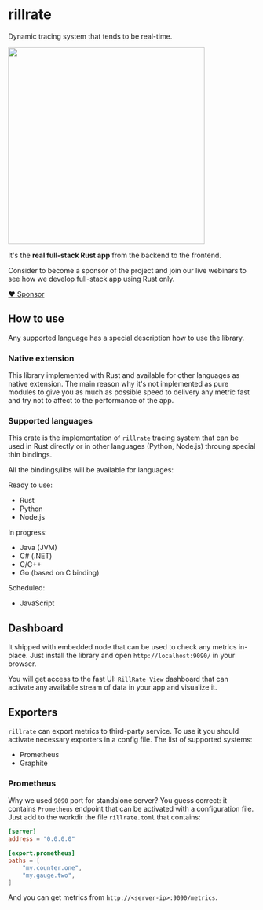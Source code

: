 # rillrate

Dynamic tracing system that tends to be real-time.

<img src="https://ui.rillrate.com/images/dashboard.png" width="400px">

It's the **real full-stack Rust app** from the backend to the frontend.

Consider to become a sponsor of the project and join our live webinars
to see how we develop full-stack app using Rust only.

[:heart: Sponsor](https://github.com/sponsors/rillrate)

## How to use

Any supported language has a special description how to use the library.

### Native extension

This library implemented with Rust and available for other languages as native extension.
The main reason why it's not implemented as pure modules to give you as much as possible
speed to delivery any metric fast and try not to affect to the performance of the app.

### Supported languages

This crate is the implementation of `rillrate` tracing system that can be used
in Rust directly or in other languages (Python, Node.js) throung special thin bindings.

All the bindings/libs will be available for languages:

Ready to use:

- Rust
- Python
- Node.js

In progress:

- Java (JVM)
- C# (.NET)
- C/C++
- Go (based on C binding)

Scheduled:

- JavaScript

## Dashboard

It shipped with embedded node that can be used to check any metrics in-place.
Just install the library and open `http://localhost:9090/` in your browser.

You will get access to the fast UI: `RillRate View` dashboard that can activate
any available stream of data in your app and visualize it.

## Exporters

`rillrate` can export metrics to third-party service. To use it you should activate
necessary exporters in a config file. The list of supported systems:

- Prometheus
- Graphite

### Prometheus

Why we used `9090` port for standalone server? You guess correct: it contains
`Prometheus` endpoint that can be activated with a configuration file. Just add
to the workdir the file `rillrate.toml` that contains:

```toml
[server]
address = "0.0.0.0"

[export.prometheus]
paths = [
    "my.counter.one",
    "my.gauge.two",
]
```

And you can get metrics from `http://<server-ip>:9090/metrics`.
